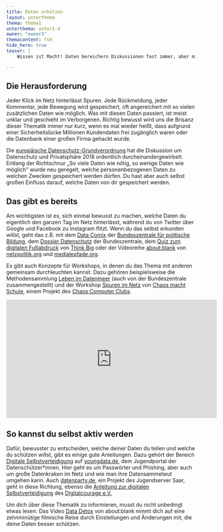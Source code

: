 ```yaml
---
title: Daten schützen
layout: unterthema
thema: thema1
unterthema: unter1-4
owner: "owner3"
themacontent: fs9
hide_hero: true
teaser: |
    Wissen ist Macht! Daten bereichern Diskussionen fast immer, aber mit schlecht aufbereiteten Daten lassen sich Diskussionen auch manipulieren. Kennst du dich aus, dann kannst du beides unterscheiden.

---
```


## Die Herausforderung
Jeder Klick im Netz hinterlässt Spuren. Jede Rückmeldung, jeder Kommentar, jede Bewegung wird gespeichert, oft angereichert mit so vielen zusätzlichen Daten wie möglich. Was mit diesen Daten passiert, ist meist unklar und geschieht im Verborgenen. Richtig bewusst wird uns die Brisanz dieser Thematik immer nur kurz, wenn es mal wieder heißt, dass aufgrund einer Sicherheitslücke Millionen Kundendaten frei zugänglich waren oder die Datenbank einer großen Firma gehackt wurde.

Die [europäische Datenschutz-Grundverordnung](https://de.wikipedia.org/wiki/Datenschutz-Grundverordnung) hat die Diskussion um Datenschutz und Privatsphäre 2018 ordentlich durcheinandergewirbelt. Entlang der Richtschnur „So viele Daten wie nötig, so wenige Daten wie möglich" wurde neu geregelt, welche personenbezogenen Daten zu welchen Zwecken gespeichert werden dürfen.
Du hast aber auch selbst großen Einfluss darauf, welche Daten von dir gespeichert werden.

## Das gibt es bereits
Am wichtigsten ist es, sich einmal bewusst zu machen, welche Daten du eigentlich den ganzen Tag im Netz hinterlässt, während du von Twitter über Google und Facebook zu Instagram flitzt.
Wenn du das selbst erkunden willst, geht das z.B. mit dem [Data Comix](http://www.bpb.de/mediathek/203501/data-comix) der [Bundeszentrale für politische Bildung](http://www.bpb.de/), dem [Dossier Datenschutz](http://www.bpb.de/gesellschaft/digitales/datenschutz/) der Bundeszentrale, dem [Quiz zum digitalen Fußabdruck](http://sichersurfen.think-big.org/) von [Think Big](https://www.think-big.org/) oder der Videoreihe [about:blank](https://www.youtube.com/channel/UCLGZBlrotKM_nuPPcvuR9SQ/videos) von [netzpolitik.org](https://netzpolitik.org/) und [medialepfade.org](https://medialepfade.org/).

Es gibt auch Konzepte für Workshops, in denen du das Thema mit anderen gemeinsam durchleuchten kannst. Dazu gehören beispielsweise die Methodensammlung [Leben im Datenmeer](http://www.bpb.de/veranstaltungen/netzwerke/teamglobal/67696/leben-im-datenmeer) (auch von der Bundeszentrale zusammengestellt) und der Workshop [Spuren im Netz](https://hackmd.io/s/HyzHKRtwG) von [Chaos macht Schule](https://berlin.ccc.de/wiki/Chaos_macht_Schule), einem Projekt des [Chaos Computer Clubs](https://www.ccc.de/).

<div class="videoiframe"><iframe width="560" height="315" src="https://www.youtube-nocookie.com/embed/uy2vw-mQ-Kk" frameborder="0" allow="accelerometer; autoplay; encrypted-media; gyroscope; picture-in-picture" allowfullscreen></iframe></div>

## So kannst du selbst aktiv werden
Dafür, bewusster zu entscheiden, welche deiner Daten du teilen und welche du schützen willst, gibt es einige gute Anleitungen.
Dazu gehört der Bereich [Digitale Selbstverteidigung](https://www.youngdata.de/digitale-selbstverteidigung/allgemeines/) auf [youngdata.de](https://www.youngdata.de/), dem Jugendportal der Datenschützer\*innen. Hier geht es um Passwörter und Phishing, aber auch um große Datenkraken im Netz und wie man ihre Datensammelwut umgehen kann. Auch [datenparty.de](http://www.datenparty.de/), ein Projekt des Jugendserver Saar, geht in diese Richtung, ebenso die [Anleitung zur digitalen Selbstverteidigung](https://digitalcourage.de/digitale-selbstverteidigung) des [Digitalcourage e.V.](https://digitalcourage.de/)

Um dich über diese Thematik zu informieren, musst du nicht unbedingt etwas lesen. Das Video [Data Detox](https://www.youtube.com/watch?v=uy2vw-mQ-Kk) von about:blank nimmt dich auf eine zehnminütige filmische Reise durch Einstellungen und Änderungen mit, die deine Daten besser schützen.

